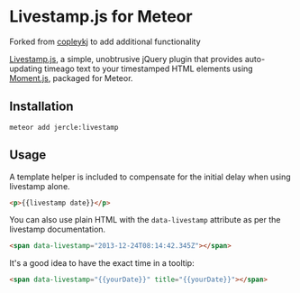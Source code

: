 # Livestamp.js for Meteor

Forked from [copleykj](https://github.com/copleykj/meteor-livestamp/) to add additional functionality

[Livestamp.js](http://mattbradley.github.io/livestampjs/), a simple, unobtrusive
jQuery plugin that provides auto-updating timeago text to your timestamped HTML
elements using [Moment.js](http://momentjs.com/), packaged for Meteor.

Installation
-------------

`meteor add jercle:livestamp`


Usage
-------------
A template helper is included to compensate for the initial delay when using livestamp alone.

```html
<p>{{livestamp date}}</p>
```

You can also use plain HTML with the `data-livestamp` attribute as per the livestamp documentation.

```html
<span data-livestamp="2013-12-24T08:14:42.345Z"></span>
```

It's a good idea to have the exact time in a tooltip:

```html
<span data-livestamp="{{yourDate}}" title="{{yourDate}}"></span>
```
